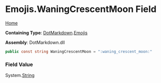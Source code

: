 # Emojis\.WaningCrescentMoon Field

[Home](../../../README.md)

**Containing Type**: [DotMarkdown](../../README.md)\.[Emojis](../README.md)

**Assembly**: DotMarkdown\.dll

```csharp
public const string WaningCrescentMoon = ":waning_crescent_moon:"
```

### Field Value

System\.[String](https://docs.microsoft.com/en-us/dotnet/api/system.string)
